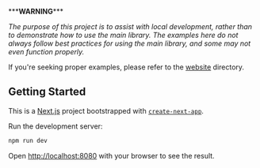 \*\*\***WARNING**\*\*\*

_The purpose of this project is to assist with local development, rather than to demonstrate how to use the main library. The examples here do not always follow best practices for using the main library, and some may not even function properly._

If you're seeking proper examples, please refer to the [website](../website/) directory.

## Getting Started

This is a [Next.js](https://nextjs.org/) project bootstrapped with [`create-next-app`](https://github.com/vercel/next.js/tree/canary/packages/create-next-app).

Run the development server:

```bash
npm run dev
```

Open [http://localhost:8080](http://localhost:8080) with your browser to see the result.
